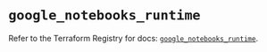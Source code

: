 # `google_notebooks_runtime`

Refer to the Terraform Registry for docs: [`google_notebooks_runtime`](https://registry.terraform.io/providers/hashicorp/google-beta/5.27.0/docs/resources/google_notebooks_runtime).
